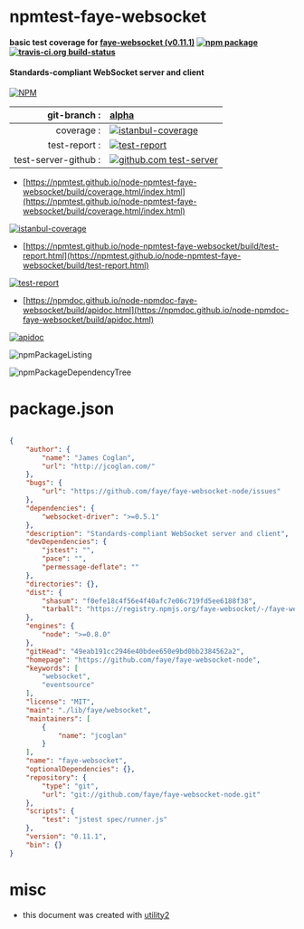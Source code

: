 # npmtest-faye-websocket

#### basic test coverage for  [faye-websocket (v0.11.1)](https://github.com/faye/faye-websocket-node)  [![npm package](https://img.shields.io/npm/v/npmtest-faye-websocket.svg?style=flat-square)](https://www.npmjs.org/package/npmtest-faye-websocket) [![travis-ci.org build-status](https://api.travis-ci.org/npmtest/node-npmtest-faye-websocket.svg)](https://travis-ci.org/npmtest/node-npmtest-faye-websocket)

#### Standards-compliant WebSocket server and client

[![NPM](https://nodei.co/npm/faye-websocket.png?downloads=true&downloadRank=true&stars=true)](https://www.npmjs.com/package/faye-websocket)

| git-branch : | [alpha](https://github.com/npmtest/node-npmtest-faye-websocket/tree/alpha)|
|--:|:--|
| coverage : | [![istanbul-coverage](https://npmtest.github.io/node-npmtest-faye-websocket/build/coverage.badge.svg)](https://npmtest.github.io/node-npmtest-faye-websocket/build/coverage.html/index.html)|
| test-report : | [![test-report](https://npmtest.github.io/node-npmtest-faye-websocket/build/test-report.badge.svg)](https://npmtest.github.io/node-npmtest-faye-websocket/build/test-report.html)|
| test-server-github : | [![github.com test-server](https://npmtest.github.io/node-npmtest-faye-websocket/GitHub-Mark-32px.png)](https://npmtest.github.io/node-npmtest-faye-websocket/build/app/index.html) | | build-artifacts : | [![build-artifacts](https://npmtest.github.io/node-npmtest-faye-websocket/glyphicons_144_folder_open.png)](https://github.com/npmtest/node-npmtest-faye-websocket/tree/gh-pages/build)|

- [https://npmtest.github.io/node-npmtest-faye-websocket/build/coverage.html/index.html](https://npmtest.github.io/node-npmtest-faye-websocket/build/coverage.html/index.html)

[![istanbul-coverage](https://npmtest.github.io/node-npmtest-faye-websocket/build/screenCapture.buildCi.browser.%252Ftmp%252Fbuild%252Fcoverage.lib.html.png)](https://npmtest.github.io/node-npmtest-faye-websocket/build/coverage.html/index.html)

- [https://npmtest.github.io/node-npmtest-faye-websocket/build/test-report.html](https://npmtest.github.io/node-npmtest-faye-websocket/build/test-report.html)

[![test-report](https://npmtest.github.io/node-npmtest-faye-websocket/build/screenCapture.buildCi.browser.%252Ftmp%252Fbuild%252Ftest-report.html.png)](https://npmtest.github.io/node-npmtest-faye-websocket/build/test-report.html)

- [https://npmdoc.github.io/node-npmdoc-faye-websocket/build/apidoc.html](https://npmdoc.github.io/node-npmdoc-faye-websocket/build/apidoc.html)

[![apidoc](https://npmdoc.github.io/node-npmdoc-faye-websocket/build/screenCapture.buildCi.browser.%252Ftmp%252Fbuild%252Fapidoc.html.png)](https://npmdoc.github.io/node-npmdoc-faye-websocket/build/apidoc.html)

![npmPackageListing](https://npmtest.github.io/node-npmtest-faye-websocket/build/screenCapture.npmPackageListing.svg)

![npmPackageDependencyTree](https://npmtest.github.io/node-npmtest-faye-websocket/build/screenCapture.npmPackageDependencyTree.svg)



# package.json

```json

{
    "author": {
        "name": "James Coglan",
        "url": "http://jcoglan.com/"
    },
    "bugs": {
        "url": "https://github.com/faye/faye-websocket-node/issues"
    },
    "dependencies": {
        "websocket-driver": ">=0.5.1"
    },
    "description": "Standards-compliant WebSocket server and client",
    "devDependencies": {
        "jstest": "",
        "pace": "",
        "permessage-deflate": ""
    },
    "directories": {},
    "dist": {
        "shasum": "f0efe18c4f56e4f40afc7e06c719fd5ee6188f38",
        "tarball": "https://registry.npmjs.org/faye-websocket/-/faye-websocket-0.11.1.tgz"
    },
    "engines": {
        "node": ">=0.8.0"
    },
    "gitHead": "49eab191cc2946e40bdee650e9bd0bb2384562a2",
    "homepage": "https://github.com/faye/faye-websocket-node",
    "keywords": [
        "websocket",
        "eventsource"
    ],
    "license": "MIT",
    "main": "./lib/faye/websocket",
    "maintainers": [
        {
            "name": "jcoglan"
        }
    ],
    "name": "faye-websocket",
    "optionalDependencies": {},
    "repository": {
        "type": "git",
        "url": "git://github.com/faye/faye-websocket-node.git"
    },
    "scripts": {
        "test": "jstest spec/runner.js"
    },
    "version": "0.11.1",
    "bin": {}
}
```



# misc
- this document was created with [utility2](https://github.com/kaizhu256/node-utility2)
